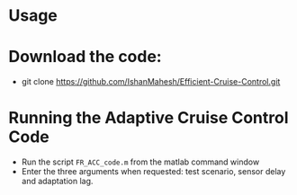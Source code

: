 # Usage

# Download the code:
+ git clone https://github.com/IshanMahesh/Efficient-Cruise-Control.git

# Running the Adaptive Cruise Control Code
+ Run the script `FR_ACC_code.m` from the matlab command window
+ Enter the three arguments when requested: test scenario, sensor delay and adaptation lag. 




